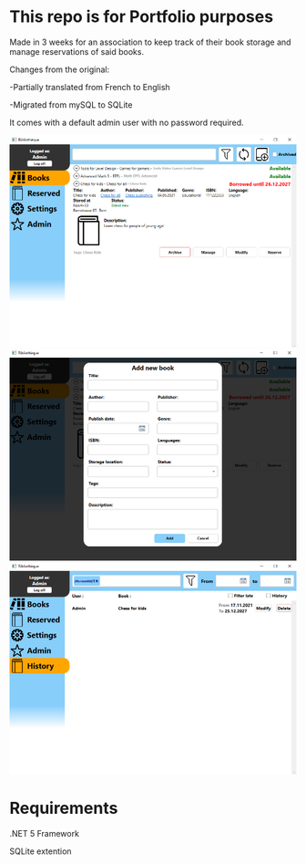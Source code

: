 # This repo is for Portfolio purposes

Made in 3 weeks for an association to keep track of their book storage and manage reservations of said books.

Changes from the original:

-Partially translated from French to English

-Migrated from mySQL to SQLite

It comes with a default admin user with no password required.

![Screenshot](images/Capture1.PNG)
![Screenshot](images/Capture2.PNG)
![Screenshot](images/Capture3.PNG)

# Requirements
.NET 5 Framework

SQLite extention

